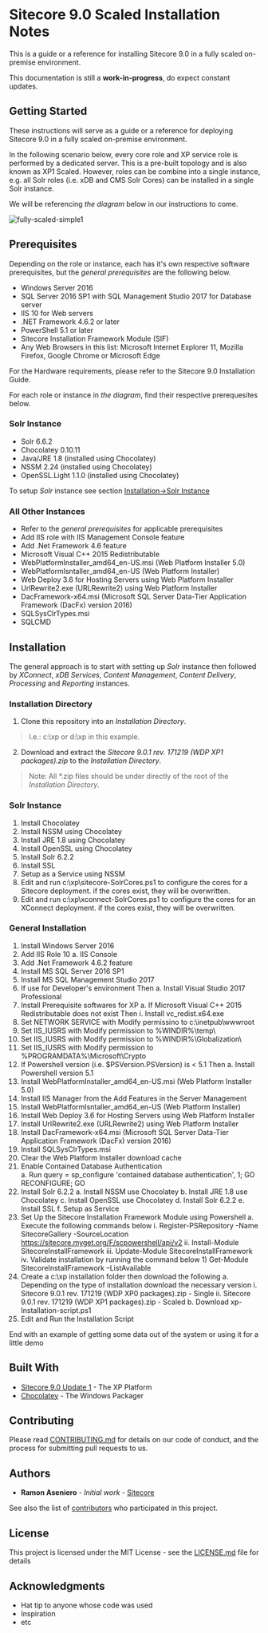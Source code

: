# Sitecore 9.0 Scaled Installation Notes

This is a guide or a reference for installing Sitecore 9.0 in a fully scaled on-premise environment.

This documentation is still a **work-in-progress**, do expect constant updates.

## Getting Started

These instructions will serve as a guide or a reference for deploying Sitecore 9.0 in a fully scaled on-premise environment. 

In the following scenario below, every core role and XP service role is performed by a dedicated server. This is a pre-built topology and is also known as XP1 Scaled. However, roles can be combine into a single instance, e.g. all Solr roles (i.e. xDB and CMS Solr Cores) can be installed in a single Solr instance. 

We will be referencing *the diagram* below in our instructions to come.

![fully-scaled-simple1](https://user-images.githubusercontent.com/2329372/42052718-721db50a-7ac4-11e8-8709-abb304179e2c.png)

## Prerequisites

Depending on the role or instance, each has it's own respective software prerequisites, but the *general prerequisites* are the following below.

* Windows Server 2016
* SQL Server 2016 SP1 with SQL Management Studio 2017 for Database server
* IIS 10 for Web servers
* .NET Framework 4.6.2 or later
* PowerShell 5.1 or later
* Sitecore Installation Framework Module (SIF)
* Any Web Browsers in this list: Microsoft Internet Explorer 11, Mozilla Firefox, Google Chrome or Microsoft Edge 

For the Hardware requirements, please refer to the Sitecore 9.0 Installation Guide. 

For each role or instance in *the diagram*, find their respective prerequesites below.

### Solr Instance

* Solr 6.6.2
* Chocolatey 0.10.11
* Java/JRE 1.8 (installed using Chocolatey)
* NSSM 2.24 (installed using Chocolatey)
* OpenSSL.Light 1.1.0 (installed using Chocolatey)

To setup *Solr* instance see section [Installation->Solr Instance](README.md#solr-instance-1)

### All Other Instances

* Refer to the *general prerequisites* for applicable prerequisites
* Add IIS role with IIS Management Console feature
* Add .Net Framework 4.6 feature
* Microsoft Visual C++ 2015 Redistributable
* WebPlatformInstaller_amd64_en-US.msi (Web Platform Installer 5.0)
* WebPlatformIsntaller_amd64_en-US (Web Platform Installer)
* Web Deploy 3.6 for Hosting Servers using Web Platform Installer
* UrlRewrite2.exe (URLRewrite2) using Web Platform Installer
* DacFramework-x64.msi (Microsoft SQL Server Data-Tier Application Framework (DacFx) version 2016) 
* SQLSysClrTypes.msi 
* SQLCMD

## Installation 

The general approach is to start with setting up *Solr* instance then followed by *XConnect*, *xDB Services*, *Content Management*, *Content Delivery*, *Processing* and *Reporting* instances.

### Installation Directory

1. Clone this repository into an *Installation Directory*.

> I.e.: c:\xp or d:\xp in this example.

2. Download and extract the *Sitecore 9.0.1 rev. 171219 (WDP XP1 packages).zip* to the *Installation Directory*. 

> Note: All *.zip files should be under directly of the root of the *Installation Directory*.

### Solr Instance

1. Install Chocolatey
2. Install NSSM using Chocolatey
3. Install JRE 1.8 using Chocolatey
4. Install OpenSSL using Chocolatey
5. Install Solr 6.2.2
6. Install SSL
7. Setup as a Service using NSSM
8. Edit and run c:\xp\sitecore-SolrCores.ps1 to configure the cores for a Sitecore deployment. if the cores exist, they will be overwritten.
9. Edit and run c:\xp\xconnect-SolrCores.ps1 to configure the cores for an XConnect deployment. if the cores exist, they will be overwritten.

### General Installation
1. Install Windows Server 2016
2. Add IIS Role 10
	a. IIS Console
3. Add .Net Framework 4.6.2 feature
4. Install MS SQL Server 2016 SP1
5. Install MS SQL Management Studio 2017
6. If use for Developer's environment Then
	a. Install Visual Studio 2017 Professional
7. Install Prerequisite softwares for XP
	a. If Microsoft Visual C++ 2015 Redistributable does not exist Then
		i. Install vc_redist.x64.exe 
8. Set NETWORK SERVICE with Modify permissino to c:\inetpub\wwwroot
9. Set IIS_IUSRS with Modify permission to %WINDIR%\temp\
10. Set IIS_IUSRS with Modify permission to %WINDIR%\Globalization\
11. Set IIS_IUSRS with Modify permission to %PROGRAMDATA%\Microsoft\Crypto 
12. If Powershell version (i.e. $PSVersion.PSVersion) is < 5.1 Then
	a. Install Powershell version 5.1
13. Install WebPlatformInstaller_amd64_en-US.msi (Web Platform Installer 5.0)
14. Install IIS Manager from the Add Features in the Server Management
15. Install WebPlatformIsntaller_amd64_en-US (Web Platform Installer)
16. Install Web Deploy 3.6 for Hosting Servers using Web Platform Installer
17. Install UrlRewrite2.exe (URLRewrite2) using Web Platform Installer
18. Install DacFramework-x64.msi (Microsoft SQL Server Data-Tier Application Framework (DacFx) version 2016) 
19.  Install SQLSysClrTypes.msi 
20. Clear the Web Platform Installer download cache
21. Enable Contained Database Authentication  
	a. Run query = sp_configure 'contained database authentication', 1; GO RECONFIGURE; GO
22. Install Solr 6.2.2
	a. Install NSSM use Chocolatey
	b. Install JRE 1.8 use Chocolatey
	c. Install OpenSSL use Chocolatey
	d. Install Solr 6.2.2
	e. Install SSL
	f. Setup as Service
23. Set Up the Sitecore Installation Framework Module using Powershell
	a. Execute the following commands below
		i. Register-PSRepository -Name SitecoreGallery -SourceLocation https://sitecore.myget.org/F/scpowershell/api/v2 
		ii. Install-Module SitecoreInstallFramework 
		iii. Update-Module SitecoreInstallFramework 
		iv. Validate installation by running the command below
			1) Get-Module SitecoreInstallFramework –ListAvailable 
24. Create a c:\xp installation folder then download the following
	a. Depending on the type of installation download the necessary version
		i. Sitecore 9.0.1 rev. 171219 (WDP XP0 packages).zip - Single
		ii. Sitecore 9.0.1 rev. 171219 (WDP XP1 packages).zip - Scaled
	b. Download xp-Installation-script.ps1
25. Edit and Run the Installation Script 


End with an example of getting some data out of the system or using it for a little demo

## Built With

* [Sitecore 9.0 Update 1](http://www.sitecore.come) - The XP Platform
* [Chocolatey](http://www.chocolatey.org) - The Windows Packager

## Contributing

Please read [CONTRIBUTING.md](https://gist.github.com/PurpleBooth/b24679402957c63ec426) for details on our code of conduct, and the process for submitting pull requests to us.

## Authors

* **Ramon Aseniero** - *Initial work* - [Sitecore](https://github.com/raseniero)

See also the list of [contributors](https://github.com/your/project/contributors) who participated in this project.

## License

This project is licensed under the MIT License - see the [LICENSE.md](LICENSE.md) file for details

## Acknowledgments

* Hat tip to anyone whose code was used
* Inspiration
* etc
